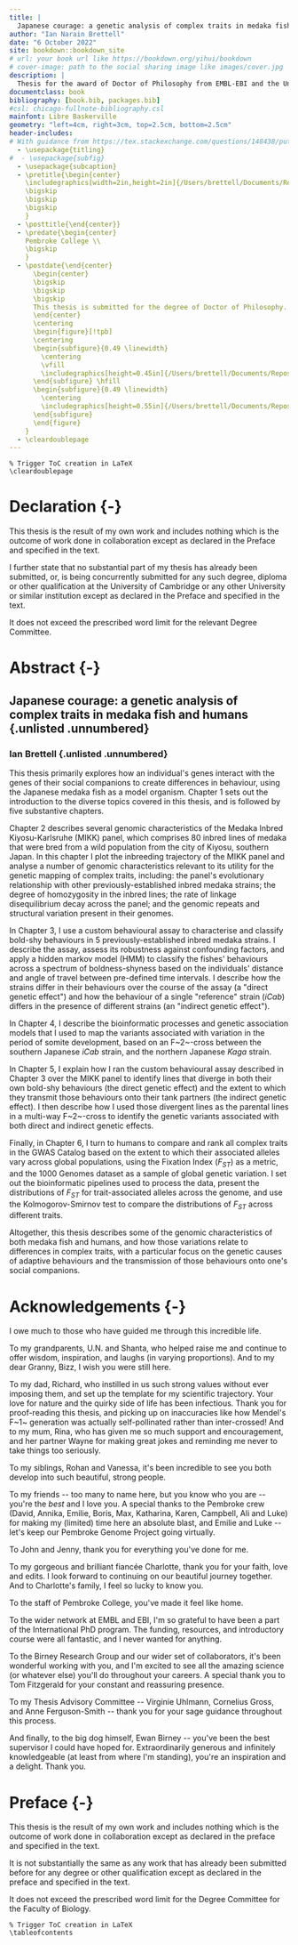 ```yaml
---
title: |
  Japanese courage: a genetic analysis of complex traits in medaka fish and humans
author: "Ian Narain Brettell"
date: "6 October 2022"
site: bookdown::bookdown_site
# url: your book url like https://bookdown.org/yihui/bookdown
# cover-image: path to the social sharing image like images/cover.jpg
description: |
  Thesis for the award of Doctor of Philosophy from EMBL-EBI and the University of Cambridge.
documentclass: book
bibliography: [book.bib, packages.bib]
#csl: chicago-fullnote-bibliography.csl
mainfont: Libre Baskerville
geometry: "left=4cm, right=3cm, top=2.5cm, bottom=2.5cm"
header-includes:
# With guidance from https://tex.stackexchange.com/questions/148438/putting-two-images-beside-each-other
  - \usepackage{titling}
#  - \usepackage{subfig}
  - \usepackage{subcaption}
  - \pretitle{\begin{center}
    \includegraphics[width=2in,height=2in]{/Users/brettell/Documents/Repositories/PhD-thesis/book/figs/title/Arms_PembrokeCollege_Cambridge.pdf}\LARGE\\
    \bigskip
    \bigskip
    \bigskip
    }
  - \posttitle{\end{center}}
  - \predate{\begin{center}
    Pembroke College \\
    \bigskip
    }
  - \postdate{\end{center}
      \begin{center}
      \bigskip
      \bigskip
      \bigskip
      This thesis is submitted for the degree of Doctor of Philosophy.
      \end{center}
      \centering
      \begin{figure}[!tpb]
      \centering
      \begin{subfigure}{0.49 \linewidth}
        \centering
        \vfill
        \includegraphics[height=0.45in]{/Users/brettell/Documents/Repositories/PhD-thesis/book/figs/title/cambridge_university2.pdf}
      \end{subfigure} \hfill
      \begin{subfigure}{0.49 \linewidth}
        \centering
        \includegraphics[height=0.55in]{/Users/brettell/Documents/Repositories/PhD-thesis/book/figs/title/EMBL_EBI_Logo_black.pdf}
      \end{subfigure}
      \end{figure}
    }
  - \cleardoublepage
---
```



```{=latex}
% Trigger ToC creation in LaTeX
\cleardoublepage
```

# Declaration {-}

This thesis is the result of my own work and includes nothing which is the outcome of work done in collaboration except as declared in the Preface and specified in the text. 

I further state that no substantial part of my thesis has already been submitted, or, is being concurrently submitted for any such degree, diploma or other qualification at the University of Cambridge or any other University or similar institution except as declared in the Preface and specified in the text. 

It does not exceed the prescribed word limit for the relevant Degree Committee.


# Abstract {-}

## Japanese courage: a genetic analysis of complex traits in medaka fish and humans {.unlisted .unnumbered}

### Ian Brettell {.unlisted .unnumbered}

This thesis primarily explores how an individual's genes interact with the genes of their social companions to create differences in behaviour, using the Japanese medaka fish as a model organism. Chapter 1 sets out the introduction to the diverse topics covered in this thesis, and is followed by five substantive chapters.

Chapter 2 describes several genomic characteristics of the Medaka Inbred Kiyosu-Karlsruhe (MIKK) panel, which comprises 80 inbred lines of medaka that were bred from a wild population from the city of Kiyosu, southern Japan. In this chapter I plot the inbreeding trajectory of the MIKK panel and analyse a number of genomic characteristics relevant to its utility for the genetic mapping of complex traits, including: the panel's evolutionary relationship with other previously-established inbred medaka strains; the degree of homozygosity in the inbred lines; the rate of linkage disequilibrium decay across the panel; and the genomic repeats and structural variation present in their genomes.

In Chapter 3, I use a custom behavioural assay to characterise and classify bold-shy behaviours in 5 previously-established inbred medaka strains. I describe the assay, assess its robustness against confounding factors, and apply a hidden markov model (HMM) to classify the fishes' behaviours across a spectrum of boldness-shyness based on the individuals' distance and angle of travel between pre-defined time intervals. I describe how the strains differ in their behaviours over the course of the assay (a "direct genetic effect") and how the behaviour of a single "reference" strain (*iCab*) differs in the presence of different strains (an "indirect genetic effect").

In Chapter 4, I describe the bioinformatic processes and genetic association models that I used to map the variants associated with variation in the period of somite development, based on an F~2~-cross between the southern Japanese *iCab* strain, and the northern Japanese *Kaga* strain. 

In Chapter 5, I explain how I ran the custom behavioural assay described in Chapter 3 over the MIKK panel to identify lines that diverge in both their own bold-shy behaviours (the direct genetic effect) and the extent to which they transmit those behaviours onto their tank partners (the indirect genetic effect). I then describe how I used those divergent lines as the parental lines in a multi-way F~2~-cross to identify the genetic variants associated with both direct and indirect genetic effects.

Finally, in Chapter 6, I turn to humans to compare and rank all complex traits in the GWAS Catalog based on the extent to which their associated alleles vary across global populations, using the Fixation Index ($F_{ST}$) as a metric, and the 1000 Genomes dataset as a sample of global genetic variation. I set out the bioinformatic pipelines used to process the data, present the distributions of $F_{ST}$ for trait-associated alleles across the genome, and use the Kolmogorov-Smirnov test to compare the distributions of $F_{ST}$ across different traits.

Altogether, this thesis describes some of the genomic characteristics of both medaka fish and humans, and how those variations relate to differences in complex traits, with a particular focus on the genetic causes of adaptive behaviours and the transmission of those behaviours onto one's social companions.


# Acknowledgements {-}

I owe much to those who have guided me through this incredible life.

To my grandparents, U.N. and Shanta, who helped raise me and continue to offer wisdom, inspiration, and laughs (in varying proportions). And to my dear Granny, Bizz, I wish you were still here.

To my dad, Richard, who instilled in us such strong values without ever imposing them, and set up the template for my scientific trajectory. Your love for nature and the quirky side of life has been infectious. Thank you for proof-reading this thesis, and picking up on inaccuracies like how Mendel's F~1~ generation was actually self-pollinated rather than inter-crossed! And to my mum, Rina, who has given me so much support and encouragement, and her partner Wayne for making great jokes and reminding me never to take things too seriously.

To my siblings, Rohan and Vanessa, it's been incredible to see you both develop into such beautiful, strong people. 

To my friends -- too many to name here, but you know who you are -- you're the *best* and I love you. A special thanks to the Pembroke crew (David, Annika, Emilie, Boris, Max, Katharina, Karen, Campbell, Ali and Luke) for making my (limited) time here an absolute blast, and Emilie and Luke -- let's keep our Pembroke Genome Project going virtually.

To John and Jenny, thank you for everything you've done for me.

To my gorgeous and brilliant fiancée Charlotte, thank you for your faith, love and edits. I look forward to continuing on our beautiful journey together. And to Charlotte's family, I feel so lucky to know you.

To the staff of Pembroke College, you've made it feel like home. 

To the wider network at EMBL and EBI, I'm so grateful to have been a part of the International PhD program. The funding, resources, and introductory course were all fantastic, and I never wanted for anything.

To the Birney Research Group and our wider set of collaborators, it's been wonderful working with you, and I'm excited to see all the amazing science (or whatever else) you'll do throughout your careers. A special thank you to Tom Fitzgerald for your constant and reassuring presence. 

To my Thesis Advisory Committee -- Virginie Uhlmann, Cornelius Gross, and Anne Ferguson-Smith -- thank you for your sage guidance throughout this process.

And finally, to the big dog himself, Ewan Birney -- you've been the best supervisor I could have hoped for. Extraordinarily generous and infinitely knowledgeable (at least from where I'm standing), you're an inspiration and a delight. Thank you. 



# Preface {-}

This thesis is the result of my own work and includes nothing which is the outcome of work done in collaboration except as declared in the preface and specified in the text.

It is not substantially the same as any work that has already been submitted before for any degree or other qualification except as declared in the preface and specified in the text.

It does not exceed the prescribed word limit for the Degree Committee for the Faculty of Biology.

```{=latex}
% Trigger ToC creation in LaTeX
\tableofcontents
```



